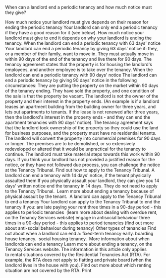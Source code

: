 When can a landlord end a periodic tenancy and how much notice must they give?

How much notice your landlord must give depends on their reason for ending the periodic tenancy
Your landlord can only end a periodic tenancy if they have a good reason for it (see below). How much notice your landlord must give to end it depends on why your landlord is ending the tenancy.
When the landlord can end a periodic tenancy with 63 days' notice
Your landlord can end a periodic tenancy by giving 63 days’ notice if:
they, or a member of their family, want to move in. They must actually move in within 90 days of the end of the tenancy and live there for 90 days.
The tenancy agreement states that the property is for housing the landlord's employees, and another employee is to take over the tenancy.
When the landlord can end a periodic tenancy with 90 days' notice
The landlord can end a periodic tenancy by giving 90 days’ notice in the following circumstances:
They are putting the property on the market within 90 days of the tenancy ending.
They have sold the property, and one condition of the sale is that the property be vacant.
The landlord is not the owner of the property and their interest in the property ends. (An example is if a landlord leases an apartment building from the building owner for three years, and lets out apartments to tenants. If the lease is not renewed after three years, then the landlord's interest in the property ends - and they can end the apartment tenancies with 90 days' notice).
The tenancy agreement says that the landlord took ownership of the property so they could use the land for business purposes, and the property must have no residential tenants.
The landlord will convert the property into commercial premises for 90 days or longer.
The premises are to be demolished, or so extensively redeveloped or altered that it would be unpractical for the tenancy to continue. The landlord must take material steps towards this work within 90 days.
If you think your landlord has not provided a justified reason for the notice, or they have not followed due process, you can challenge the notice at the Tenancy Tribunal.
Find out how to apply to the Tenancy Tribunal.
A landlord can end a tenancy with 14 days' notice, if the tenant physically assaulted them
If you physically assault your landlord, they can give you 14 days' written notice end the tenancy in 14 days. They do not need to apply to the Tenancy Tribunal. 
Learn more about ending a tenancy because of physical assault by the tenant. 
A landlord can apply to the Tenancy Tribunal to end a tenancy
Your landlord can apply to the Tenancy Tribunal to end the tenancy if you:
are late paying your rent three times in a 90-day period - this applies to periodic tenancies  (learn more about dealing with overdue rent, on the Tenancy Services website)
engage in antisocial behaviour three times in a 90-day period - this applies to period tenancies (find out more about anti-social behaviour during tenancy)
Other types of tenancies
Find out about when a landlord can end a:
fixed-term tenancy early.
boarding house tenancy. 
social housing tenancy. 
More information about when landlords can end a tenancy
Learn more about ending a tenancy, on the Tenancy Services website.
The information in this article only applies to rental situations covered by the Residential Tenancies Act (RTA). For example, the RTA does not apply to flatting and private board (when the landlord lives in the house with you). Find out more about which renting situation are not covered by the RTA.  Print 